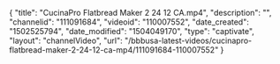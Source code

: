 {
    "title": "CucinaPro Flatbread Maker 2 24 12 CA.mp4",
    "description": "",
    "channelid": "111091684",
    "videoid": "110007552",
    "date_created": "1502525794",
    "date_modified": "1504049170",
    "type": "captivate",
    "layout": "channelVideo",
    "url": "\/bbbusa-latest-videos\/cucinapro-flatbread-maker-2-24-12-ca-mp4\/111091684-110007552"
}